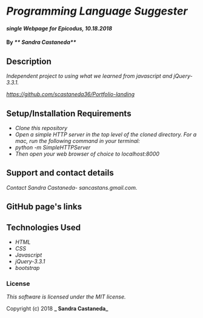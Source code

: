 # _Programming Language Suggester_

#### _single Webpage for Epicodus, 10.18.2018_

#### By _** Sandra Castaneda**_

## Description

_Independent project to using what we learned from javascript and jQuery-3.3.1._

_https://github.com/scastaneda36/Portfolio-landing_

## Setup/Installation Requirements

* _Clone this repository_
* _Open a simple HTTP server in the top level of the cloned directory. For a mac, run the following command in your terminal:_   
* _python -m SimpleHTTPServer_
* _Then open your web browser of choice to localhost:8000_

## Support and contact details

_Contact  Sandra Castaneda- sancastans.gmail.com._

## GitHub page's links

## Technologies Used

* _HTML_
* _CSS_
* _Javascript_
* _jQuery-3.3.1_
* _bootstrap_
### License

*This software is licensed under the MIT license.*

Copyright (c) 2018 **_ Sandra Castaneda_**
